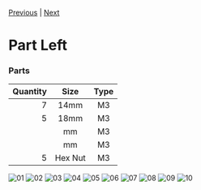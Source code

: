 [Previous](00_First.md) | [Next](02_Part_Right.md)

# Part Left

### Parts
|Quantity|Size|Type|
|---:|:---:|:---:|
|7|14mm|M3|
|5|18mm|M3|
||mm|M3|
||mm|M3|
|5|Hex Nut|M3|

![01](../img/Part_Left/01.jpg)
![02](../img/Part_Left/02.jpg)
![03](../img/Part_Left/03.jpg)
![04](../img/Part_Left/04.jpg)
![05](../img/Part_Left/05.jpg)
![06](../img/Part_Left/06.jpg)
![07](../img/Part_Left/07.jpg)
![08](../img/Part_Left/08.jpg)
![09](../img/Part_Left/09.jpg)
![10](../img/Part_Left/10.jpg)